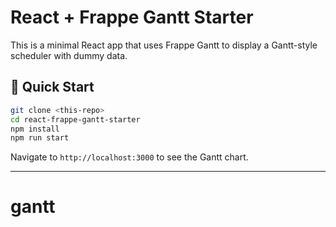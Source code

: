 # React + Frappe Gantt Starter

This is a minimal React app that uses Frappe Gantt to display a Gantt-style scheduler with dummy data.

## 🚀 Quick Start

```bash
git clone <this-repo>
cd react-frappe-gantt-starter
npm install
npm run start
```

Navigate to `http://localhost:3000` to see the Gantt chart.

---
# gantt
